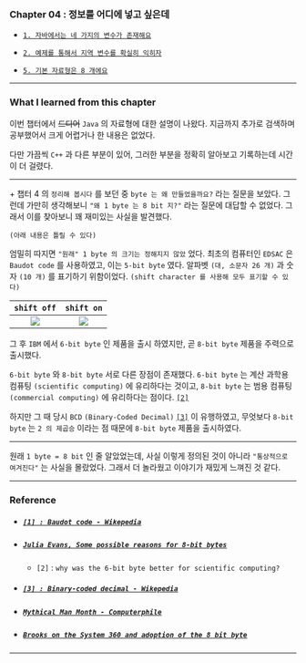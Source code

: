 
### Chapter 04 : 정보를 어디에 넣고 싶은데

- [`1. 자바에서는 네 가지의 변수가 존재해요`](https://velog.io/@jbw9964/GOJ-CH-2.1)

- [`2. 예제를 통해서 지역 변수를 확실히 익히자`](https://velog.io/@jbw9964/GOJ-CH-2.4-2.5)
- [`5. 기본 자료형은 8 개에요`](https://velog.io/@jbw9964/GOJ-CH-2.4-2.5)

---

### What I learned from this chapter

이번 챕터에서 ~~드디어~~ `Java` 의 자료형에 대한 설명이 나왔다. 지금까지 추가로 검색하며 공부했어서 크게 어렵거나 한 내용은 없었다.

다만 가끔씩 `C++` 과 다른 부분이 있어, 그러한 부분을 정확히 알아보고 기록하는데 시간이 더 걸렸다.

---

\+ 챕터 4 의 `정리해 봅시다` 를 보던 중 `byte 는 왜 만들었을까요?` 라는 질문을 보았다. 그런데 가만히 생각해보니 `"왜 1 byte 는 8 bit 지?"` 라는 질문에 대답할 수 없었다. 그래서 이를 찾아보니 꽤 재미있는 사실을 발견했다.

`(아래 내용은 틀릴 수 있다)`

엄밀히 따지면 `"원래" 1 byte 의 크기는 정해지지 않았` 었다. 최초의 컴퓨터인 `EDSAC` 은 `Baudot code` 를 사용하였고, 이는 `5-bit byte` 였다. 알파벳 `(대, 소문자 26 개)` 과 숫자 `(10 개)` 를 표기하기 위함이었다. `(shift character 를 사용해 모두 표기할 수 있다)`

|`shift off`|`shift on`|
|:---:|:---:|
|![](https://velog.velcdn.com/images/jbw9964/post/b61dae67-fa22-4878-95c2-5be072928a29/image.PNG)|![](https://velog.velcdn.com/images/jbw9964/post/a520878c-63c8-478f-9e4d-4ccaa3b72a07/image.PNG)|

그 후 `IBM` 에서 `6-bit byte` 인 제품을 출시 하였지만, 곧 `8-bit byte` 제품을 주력으로 출시했다.

`6-bit byte` 와 `8-bit byte` 서로 다른 장점이 존재했다. `6-bit byte` 는 계산 과학용 컴퓨팅 `(scientific computing)` 에 유리하다는 것이고, `8-bit byte` 는 범용 컴퓨팅 `(commercial computing)` 에 유리하다는 점이다. [`[2]`](#julia-evans-some-possible-reasons-for-8-bit-bytes)

하지만 그 때 당시 `BCD` `(Binary-Coded Decimal)` [`[3]`](#3--binary-coded-decimal---wikepedia) 이 유행하였고, 무엇보다 `8-bit byte` 는 `2 의 제곱승` 이라는 점 때문에 `8-bit byte` 제품을 출시하였다. 

---

원래 `1 byte = 8 bit` 인 줄 알았었는데, 사실 이렇게 정의된 것이 아니라 `"통상적으로 여겨진다"` 는 사실을 몰랐었다.
그래서 더 놀라웠고 이야기가 재밌게 느껴진 것 같다.

---

### Reference

- ##### [`[1] : Baudot code - Wikepedia`](https://en.wikipedia.org/wiki/Baudot_code)
- ##### [`Julia Evans, Some possible reasons for 8-bit bytes`](https://jvns.ca/blog/2023/03/06/possible-reasons-8-bit-bytes/#why-was-BCD-popular?)
    - `[2]` : `why was the 6-bit byte better for scientific computing?`
- ##### [`[3] : Binary-coded decimal - Wikepedia`](https://en.wikipedia.org/wiki/Binary-coded_decimal)
- ##### [`Mythical Man Month - Computerphile`](https://www.youtube.com/watch?v=vuScajG_FuI&t=184s)
- ##### [`Brooks on the System 360 and adoption of the 8 bit byte`](https://www.youtube.com/watch?v=9oOCrAePJMs&t=140s)

---
